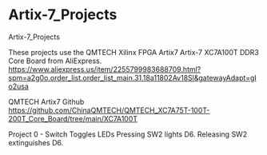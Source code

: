 # Artix-7_Projects
Artix-7_Projects

These projects use the QMTECH Xilinx FPGA Artix7 Artix-7 XC7A100T DDR3 Core Board from AliExpress. 
<br>https://www.aliexpress.us/item/2255799983688709.html?spm=a2g0o.order_list.order_list_main.31.18a11802Av18Sl&gatewayAdapt=glo2usa 

QMTECH Artix7 Github
<br>https://github.com/ChinaQMTECH/QMTECH_XC7A75T-100T-200T_Core_Board/tree/main/XC7A100T

Project 0 - Switch Toggles LEDs
                Pressing SW2 lights D6. Releasing SW2 extinguishes D6.
